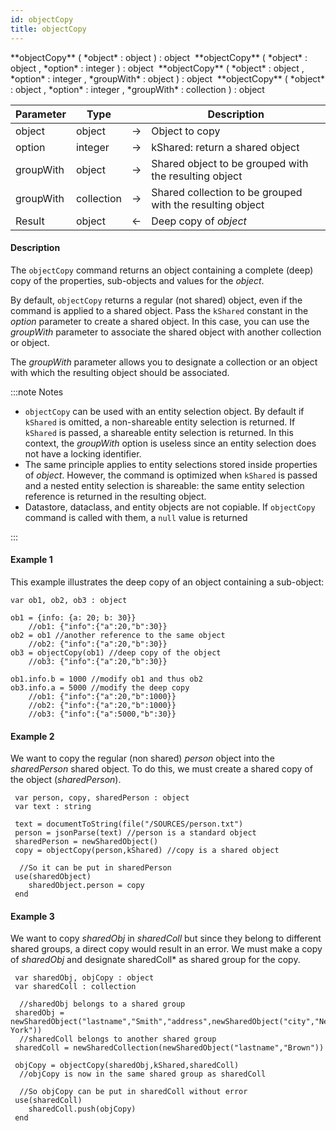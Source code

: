 ```yaml
---
id: objectCopy
title: objectCopy
---
```


<!-- REF #_command_.objectCopy.Syntax -->**objectCopy** ( *object* : object ) : object&nbsp; **objectCopy** ( *object* : object , *option* : integer ) : object&nbsp; **objectCopy** ( *object* : object , *option* : integer , *groupWith* : object ) : object&nbsp; **objectCopy** ( *object* : object , *option* : integer , *groupWith* : collection ) : object<!-- END REF -->


<!-- REF #_command_.objectCopy.Params -->
|Parameter|Type||Description|
|---------|--- |:---:|------|
|object|object|&#8594;|Object to copy|
|option |integer|&#8594;|kShared: return a shared object|
|groupWith|object|&#8594;|Shared object to be grouped with the resulting object|
|groupWith|collection|&#8594;|Shared collection to be grouped with the resulting object|
|Result|object|&#8592;|Deep copy of *object*|
<!-- END REF -->

#### Description

The `objectCopy` command <!-- REF #_command_.objectCopy.Summary -->returns an object containing a complete (deep) copy of the properties, sub-objects and values for the *object*<!-- END REF -->.

By default, `objectCopy` returns a regular (not shared) object, even if the command is applied to a shared object. Pass the `kShared` constant in the *option* parameter to create a shared object. In this case, you can use the *groupWith* parameter to associate the shared object with another collection or object.

The *groupWith* parameter allows you to designate a collection or an object with which the resulting object should be associated.

:::note Notes

- `objectCopy` can be used with an entity selection object. By default if `kShared` is omitted, a non-shareable entity selection is returned. If `kShared` is passed, a shareable entity selection is returned. In this context, the *groupWith* option is useless since an entity selection does not have a locking identifier.
- The same principle applies to entity selections stored inside properties of *object*. However, the command is optimized when `kShared` is passed and a nested entity selection is shareable: the same entity selection reference is returned in the resulting object.
- Datastore, dataclass, and entity objects are not copiable. If `objectCopy` command is called with them, a `null` value is returned

:::


#### Example 1

This example illustrates the deep copy of an object containing a sub-object:

```qs
var ob1, ob2, ob3 : object

ob1 = {info: {a: 20; b: 30}}  
	//ob1: {"info":{"a":20,"b":30}}
ob2 = ob1 //another reference to the same object
	//ob2: {"info":{"a":20,"b":30}}
ob3 = objectCopy(ob1) //deep copy of the object
	//ob3: {"info":{"a":20,"b":30}}

ob1.info.b = 1000 //modify ob1 and thus ob2
ob3.info.a = 5000 //modify the deep copy
	//ob1: {"info":{"a":20,"b":1000}}
	//ob2: {"info":{"a":20,"b":1000}}
	//ob3: {"info":{"a":5000,"b":30}}

```


#### Example 2

We want to copy the regular (non shared) *person* object into the *sharedPerson* shared object. To do this, we must create a shared copy of the object (*sharedPerson*).


```qs
 var person, copy, sharedPerson : object
 var text : string

 text = documentToString(file("/SOURCES/person.txt")
 person = jsonParse(text) //person is a standard object
 sharedPerson = newSharedObject()
 copy = objectCopy(person,kShared) //copy is a shared object

  //So it can be put in sharedPerson
 use(sharedObject)
    sharedObject.person = copy
 end

```

#### Example 3

We want to copy *sharedObj* in *sharedColl* but since they belong to different shared groups, a direct copy would result in an error. We must make a copy of *sharedObj* and designate sharedColl* as shared group for the copy.

```qs
 var sharedObj, objCopy : object
 var sharedColl : collection

  //sharedObj belongs to a shared group
 sharedObj = newSharedObject("lastname","Smith","address",newSharedObject("city","New York"))
  //sharedColl belongs to another shared group
 sharedColl = newSharedCollection(newSharedObject("lastname","Brown"))

 objCopy = objectCopy(sharedObj,kShared,sharedColl)
  //objCopy is now in the same shared group as sharedColl

  //So objCopy can be put in sharedColl without error
 use(sharedColl)
    sharedColl.push(objCopy)
 end
```

